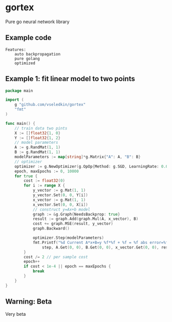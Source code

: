 # gortex

Pure go neural network library

## Example code
    
    Features: 
        auto backpropagation
        pure golang
        optimized

## Example 1: fit linear model to two points
```go
package main

import (
	g "github.com/vseledkin/gortex"
	"fmt"
)

func main() {
	// train data two pints
	X := []float32{1, 0}
	Y := []float32{1, 2}
	// model parameters
	A := g.RandMat(1, 1)
	B := g.RandMat(1, 1)
	modelParameters := map[string]*g.Matrix{"A": A, "B": B}
	// optimizer
	optimizer := g.NewOptimizer(g.OpOp{Method: g.SGD, LearningRate: 0.01})
	epoch, maxEpochs := 0, 10000
	for true {
		cost := float32(0)
		for i := range X {
			y_vector := g.Mat(1, 1)
			y_vector.Set(0, 0, Y[i])
			x_vector := g.Mat(1, 1)
			x_vector.Set(0, 0, X[i])
			// construct y=Ax+b model
			graph := &g.Graph{NeedsBackprop: true}
			result := graph.Add(graph.Mul(A, x_vector), B)
			cost += graph.MSE(result, y_vector)
			graph.Backward()

			optimizer.Step(modelParameters)
			fmt.Printf("%d Current A*x+B=y %f*%f + %f = %f abs error=%f\n",
				step, A.Get(0, 0), B.Get(0, 0), x_vector.Get(0, 0), result.Get(0, 0), cost)
		}
		cost /= 2 // per sample cost
		epoch++
		if cost < 1e-4 || epoch == maxEpochs {
			break
		}
	}
}

```
## Warning: Beta

Very beta




